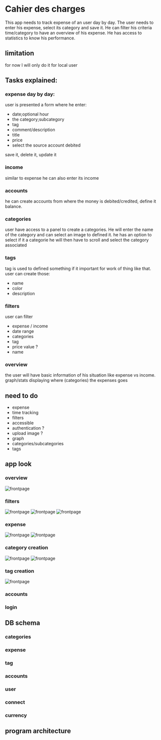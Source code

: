 # Cahier des charges
This app needs to track expense of an user day by day. The user needs to enter his expense, select its category and save it. He can filter his criteria time/category to have an overview of his expense. He has access to statistics to know his performance. 

## limitation
for now I will only do it for local user

## Tasks explained:
### expense day by day:
user is presented a form where he enter:
-  date;optional hour
-  the category;subcategory
-  tag
-  comment/description
-  title
-  price 
- select the source account debited

save it,  delete it, update it

### income
similar to expense he can also enter its income


### accounts
he can create accounts from where the money is debited/credited, define it balance.

### categories
user have access to a panel to create a categories. He will enter the name of the category and can select an image to defined it. he has an option to select if it a categorie he will then have to scroll and select the category associated

### tags
tag is used to defined something if it important for work of thing like that. user can create those:
- name
- color
- description

### filters
user can filter 
- expense / income
- date range
- categories
- tag
- price value ?
- name


### overview
the user will have basic information of his situation like expense vs income. graph/stats displaying where (categories) the expenses goes

## need to do
- expense
- time tracking
- filters
- accessible 
- authentication ?
- upload image ?
- graph
- categories/subcategories
- tags


## app look
### overview
![frontpage](images/overview.png)
### filters
![frontpage](images/details-categories.png)
![frontpage](images/details-subcategories.png)
![frontpage](images/filter.png)
### expense
![frontpage](images/create_expense.png)
![frontpage](images/edit_expense.png)
### category creation
![frontpage](images/create_category.png)
![frontpage](images/edit_categories.png)
### tag creation
![frontpage](images/create_tag.png)

### accounts
### login

## DB schema
### categories
### expense
### tag
### accounts
### user
### connect
### currency


## program architecture



